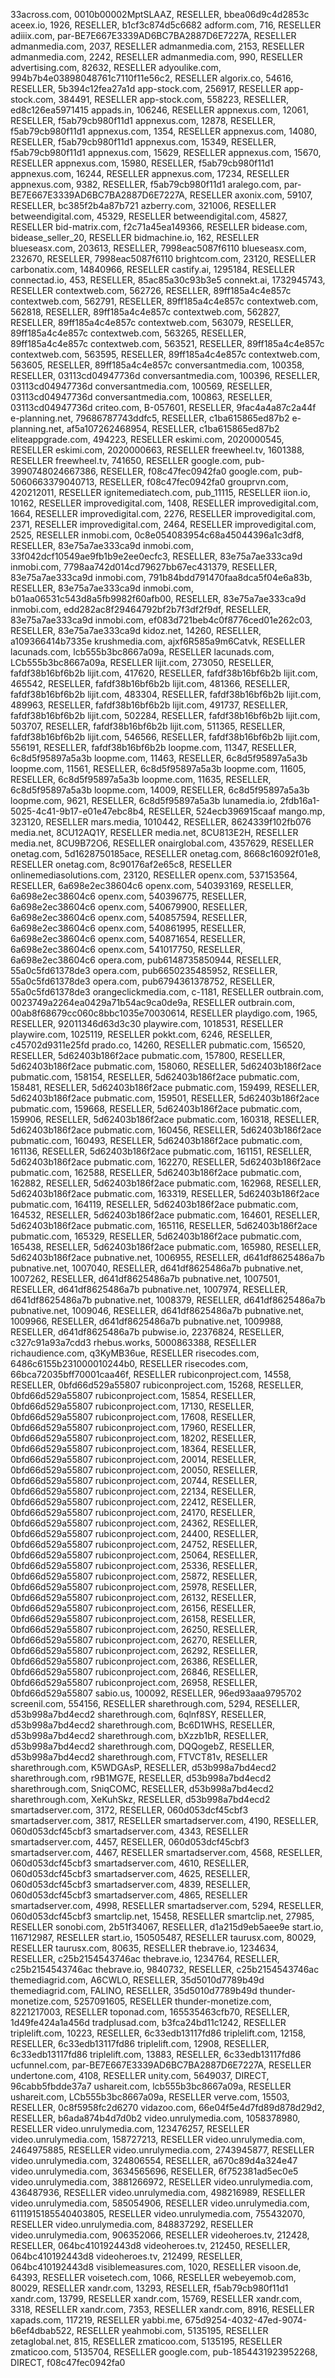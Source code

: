 33across.com, 0010b00002MptSLAAZ, RESELLER, bbea06d9c4d2853c
aceex.io, 1926, RESELLER, b1cf3c874d5c6682
adform.com, 716, RESELLER
adiiix.com, par-BE7E667E3339AD6BC7BA2887D6E7227A, RESELLER
admanmedia.com, 2037, RESELLER
admanmedia.com, 2153, RESELLER
admanmedia.com, 2242, RESELLER
admanmedia.com, 990, RESELLER
advertising.com, 82632, RESELLER
adyoulike.com, 994b7b4e03898048761c7110f11e56c2, RESELLER
algorix.co, 54616, RESELLER, 5b394c12fea27a1d
app-stock.com, 256917, RESELLER
app-stock.com, 384491, RESELLER
app-stock.com, 558223, RESELLER, ed8c126ea5971415
appads.in, 106246, RESELLER
appnexus.com, 12061, RESELLER, f5ab79cb980f11d1
appnexus.com, 12878, RESELLER, f5ab79cb980f11d1
appnexus.com, 1354, RESELLER
appnexus.com, 14080, RESELLER, f5ab79cb980f11d1
appnexus.com, 15349, RESELLER, f5ab79cb980f11d1
appnexus.com, 15629, RESELLER
appnexus.com, 15670, RESELLER
appnexus.com, 15980, RESELLER, f5ab79cb980f11d1
appnexus.com, 16244, RESELLER
appnexus.com, 17234, RESELLER
appnexus.com, 9382, RESELLER, f5ab79cb980f11d1
aralego.com, par-BE7E667E3339AD6BC7BA2887D6E7227A, RESELLER
axonix.com, 59107, RESELLER, bc385f2b4a87b721
azberry.com, 321006, RESELLER
betweendigital.com, 45329, RESELLER
betweendigital.com, 45827, RESELLER
bid-matrix.com, f2c71a45ea149366, RESELLER
bidease.com, bidease_seller_20, RESELLER
bidmachine.io, 162, RESELLER
blueseasx.com, 203613, RESELLER, 7998eac5087f6110
blueseasx.com, 232670, RESELLER, 7998eac5087f6110
brightcom.com, 23120, RESELLER
carbonatix.com, 14840966, RESELLER
castify.ai, 1295184, RESELLER
connectad.io, 453, RESELLER, 85ac85a30c93b3e5
connekt.ai, 1732945743, RESELLER
contextweb.com, 562726, RESELLER, 89ff185a4c4e857c
contextweb.com, 562791, RESELLER, 89ff185a4c4e857c
contextweb.com, 562818, RESELLER, 89ff185a4c4e857c
contextweb.com, 562827, RESELLER, 89ff185a4c4e857c
contextweb.com, 563079, RESELLER, 89ff185a4c4e857c
contextweb.com, 563265, RESELLER, 89ff185a4c4e857c
contextweb.com, 563521, RESELLER, 89ff185a4c4e857c
contextweb.com, 563595, RESELLER, 89ff185a4c4e857c
contextweb.com, 563605, RESELLER, 89ff185a4c4e857c
conversantmedia.com, 100358, RESELLER, 03113cd04947736d
conversantmedia.com, 100396, RESELLER, 03113cd04947736d
conversantmedia.com, 100569, RESELLER, 03113cd04947736d
conversantmedia.com, 100863, RESELLER, 03113cd04947736d
criteo.com, B-057601, RESELLER, 9fac4a4a87c2a44f
e-planning.net, 79686787743ddfc5, RESELLER, c1ba615865ed87b2
e-planning.net, af5a107262468954, RESELLER, c1ba615865ed87b2
eliteappgrade.com, 494223, RESELLER
eskimi.com, 2020000545, RESELLER
eskimi.com, 2020000663, RESELLER
freewheel.tv, 1601388, RESELLER
freewheel.tv, 741650, RESELLER
google.com, pub-3990748024667386, RESELLER, f08c47fec0942fa0
google.com, pub-5060663379040713, RESELLER, f08c47fec0942fa0
grouprvn.com, 420212011, RESELLER
ignitemediatech.com, pub_11115, RESELLER
iion.io, 10162, RESELLER
improvedigital.com, 1408, RESELLER
improvedigital.com, 1664, RESELLER
improvedigital.com, 2276, RESELLER
improvedigital.com, 2371, RESELLER
improvedigital.com, 2464, RESELLER
improvedigital.com, 2525, RESELLER
inmobi.com, 0c8e054083954c68a45044396a1c3df8, RESELLER, 83e75a7ae333ca9d
inmobi.com, 33f042dcf10549ae9fb1b9e2ee0ecfc3, RESELLER, 83e75a7ae333ca9d
inmobi.com, 7798aa742d014cd79627bb67ec431379, RESELLER, 83e75a7ae333ca9d
inmobi.com, 791b84bdd791470faa8dca5f04e6a83b, RESELLER, 83e75a7ae333ca9d
inmobi.com, b01aa06531c543d8a5fb9982f60afb00, RESELLER, 83e75a7ae333ca9d
inmobi.com, edd282ac8f29464792bf2b7f3df2f9df, RESELLER, 83e75a7ae333ca9d
inmobi.com, ef083d721beb4c0f8776ced01e262c03, RESELLER, 83e75a7ae333ca9d
kidoz.net, 14260, RESELLER, a109366414b7335e
krushmedia.com, ajxf6R585a9m6Catvk, RESELLER
lacunads.com, lcb555b3bc8667a09a, RESELLER
lacunads.com, LCb555b3bc8667a09a, RESELLER
lijit.com, 273050, RESELLER, fafdf38b16bf6b2b
lijit.com, 417620, RESELLER, fafdf38b16bf6b2b
lijit.com, 465542, RESELLER, fafdf38b16bf6b2b
lijit.com, 481366, RESELLER, fafdf38b16bf6b2b
lijit.com, 483304, RESELLER, fafdf38b16bf6b2b
lijit.com, 489963, RESELLER, fafdf38b16bf6b2b
lijit.com, 491737, RESELLER, fafdf38b16bf6b2b
lijit.com, 502284, RESELLER, fafdf38b16bf6b2b
lijit.com, 503707, RESELLER, fafdf38b16bf6b2b
lijit.com, 511365, RESELLER, fafdf38b16bf6b2b
lijit.com, 546566, RESELLER, fafdf38b16bf6b2b
lijit.com, 556191, RESELLER, fafdf38b16bf6b2b
loopme.com, 11347, RESELLER, 6c8d5f95897a5a3b
loopme.com, 11463, RESELLER, 6c8d5f95897a5a3b
loopme.com, 11561, RESELLER, 6c8d5f95897a5a3b
loopme.com, 11605, RESELLER, 6c8d5f95897a5a3b
loopme.com, 11635, RESELLER, 6c8d5f95897a5a3b
loopme.com, 14009, RESELLER, 6c8d5f95897a5a3b
loopme.com, 9621, RESELLER, 6c8d5f95897a5a3b
lunamedia.io, 2fdb16a1-5025-4c41-9b17-e01e47ebc8b4, RESELLER, 524ecb396915caaf
mango.mp, 323120, RESELLER
mars.media, 1010442, RESELLER, 8624339f102fb076
media.net, 8CU12AQ1Y, RESELLER
media.net, 8CU813E2H, RESELLER
media.net, 8CU9B72O6, RESELLER
onairglobal.com, 4357629, RESELLER
onetag.com, 5d1628750185ace, RESELLER
onetag.com, 8668c16092f01e8, RESELLER
onetag.com, 8c90176af2e65c8, RESELLER
onlinemediasolutions.com, 23120, RESELLER
openx.com, 537153564, RESELLER, 6a698e2ec38604c6
openx.com, 540393169, RESELLER, 6a698e2ec38604c6
openx.com, 540396775, RESELLER, 6a698e2ec38604c6
openx.com, 540679900, RESELLER, 6a698e2ec38604c6
openx.com, 540857594, RESELLER, 6a698e2ec38604c6
openx.com, 540861995, RESELLER, 6a698e2ec38604c6
openx.com, 540871654, RESELLER, 6a698e2ec38604c6
openx.com, 541017750, RESELLER, 6a698e2ec38604c6
opera.com, pub6148735850944, RESELLER, 55a0c5fd61378de3
opera.com, pub6650235485952, RESELLER, 55a0c5fd61378de3
opera.com, pub6794361378752, RESELLER, 55a0c5fd61378de3
orangeclickmedia.com, c-1181, RESELLER
outbrain.com, 0023749a2264ea0429a71b54ac9ca0de9a, RESELLER
outbrain.com, 00ab8f68679cc060c8bbc1035e70030614, RESELLER
playdigo.com, 1965, RESELLER, 92011346d63d3c30
playwire.com, 1018531, RESELLER
playwire.com, 1025119, RESELLER
pokkt.com, 6246, RESELLER, c45702d9311e25fd
prado.co, 14260, RESELLER
pubmatic.com, 156520, RESELLER, 5d62403b186f2ace
pubmatic.com, 157800, RESELLER, 5d62403b186f2ace
pubmatic.com, 158060, RESELLER, 5d62403b186f2ace
pubmatic.com, 158154, RESELLER, 5d62403b186f2ace
pubmatic.com, 158481, RESELLER, 5d62403b186f2ace
pubmatic.com, 159499, RESELLER, 5d62403b186f2ace
pubmatic.com, 159501, RESELLER, 5d62403b186f2ace
pubmatic.com, 159668, RESELLER, 5d62403b186f2ace
pubmatic.com, 159906, RESELLER, 5d62403b186f2ace
pubmatic.com, 160318, RESELLER, 5d62403b186f2ace
pubmatic.com, 160456, RESELLER, 5d62403b186f2ace
pubmatic.com, 160493, RESELLER, 5d62403b186f2ace
pubmatic.com, 161136, RESELLER, 5d62403b186f2ace
pubmatic.com, 161151, RESELLER, 5d62403b186f2ace
pubmatic.com, 162270, RESELLER, 5d62403b186f2ace
pubmatic.com, 162588, RESELLER, 5d62403b186f2ace
pubmatic.com, 162882, RESELLER, 5d62403b186f2ace
pubmatic.com, 162968, RESELLER, 5d62403b186f2ace
pubmatic.com, 163319, RESELLER, 5d62403b186f2ace
pubmatic.com, 164119, RESELLER, 5d62403b186f2ace
pubmatic.com, 164532, RESELLER, 5d62403b186f2ace
pubmatic.com, 164601, RESELLER, 5d62403b186f2ace
pubmatic.com, 165116, RESELLER, 5d62403b186f2ace
pubmatic.com, 165329, RESELLER, 5d62403b186f2ace
pubmatic.com, 165438, RESELLER, 5d62403b186f2ace
pubmatic.com, 165980, RESELLER, 5d62403b186f2ace
pubnative.net, 1006955, RESELLER, d641df8625486a7b
pubnative.net, 1007040, RESELLER, d641df8625486a7b
pubnative.net, 1007262, RESELLER, d641df8625486a7b
pubnative.net, 1007501, RESELLER, d641df8625486a7b
pubnative.net, 1007974, RESELLER, d641df8625486a7b
pubnative.net, 1008379, RESELLER, d641df8625486a7b
pubnative.net, 1009046, RESELLER, d641df8625486a7b
pubnative.net, 1009966, RESELLER, d641df8625486a7b
pubnative.net, 1009988, RESELLER, d641df8625486a7b
pubwise.io, 22376824, RESELLER, c327c91a93a7cdd3
rhebus.works, 5000863388, RESELLER
richaudience.com, q3KyMB36ue, RESELLER
risecodes.com, 6486c6155b231000010244b0, RESELLER
risecodes.com, 66bca72035bff70001caa46f, RESELLER
rubiconproject.com, 14558, RESELLER, 0bfd66d529a55807
rubiconproject.com, 15268, RESELLER, 0bfd66d529a55807
rubiconproject.com, 15854, RESELLER, 0bfd66d529a55807
rubiconproject.com, 17130, RESELLER, 0bfd66d529a55807
rubiconproject.com, 17608, RESELLER, 0bfd66d529a55807
rubiconproject.com, 17960, RESELLER, 0bfd66d529a55807
rubiconproject.com, 18202, RESELLER, 0bfd66d529a55807
rubiconproject.com, 18364, RESELLER, 0bfd66d529a55807
rubiconproject.com, 20014, RESELLER, 0bfd66d529a55807
rubiconproject.com, 20050, RESELLER, 0bfd66d529a55807
rubiconproject.com, 20744, RESELLER, 0bfd66d529a55807
rubiconproject.com, 22134, RESELLER, 0bfd66d529a55807
rubiconproject.com, 22412, RESELLER, 0bfd66d529a55807
rubiconproject.com, 24170, RESELLER, 0bfd66d529a55807
rubiconproject.com, 24362, RESELLER, 0bfd66d529a55807
rubiconproject.com, 24400, RESELLER, 0bfd66d529a55807
rubiconproject.com, 24752, RESELLER, 0bfd66d529a55807
rubiconproject.com, 25064, RESELLER, 0bfd66d529a55807
rubiconproject.com, 25336, RESELLER, 0bfd66d529a55807
rubiconproject.com, 25872, RESELLER, 0bfd66d529a55807
rubiconproject.com, 25978, RESELLER, 0bfd66d529a55807
rubiconproject.com, 26132, RESELLER, 0bfd66d529a55807
rubiconproject.com, 26156, RESELLER, 0bfd66d529a55807
rubiconproject.com, 26158, RESELLER, 0bfd66d529a55807
rubiconproject.com, 26250, RESELLER, 0bfd66d529a55807
rubiconproject.com, 26270, RESELLER, 0bfd66d529a55807
rubiconproject.com, 26292, RESELLER, 0bfd66d529a55807
rubiconproject.com, 26386, RESELLER, 0bfd66d529a55807
rubiconproject.com, 26846, RESELLER, 0bfd66d529a55807
rubiconproject.com, 26958, RESELLER, 0bfd66d529a55807
sabio.us, 100092, RESELLER, 96ed93aaa9795702
screenil.com, 554156, RESELLER
sharethrough.com, 5294, RESELLER, d53b998a7bd4ecd2
sharethrough.com, 6qlnf8SY, RESELLER, d53b998a7bd4ecd2
sharethrough.com, Bc6D1WHS, RESELLER, d53b998a7bd4ecd2
sharethrough.com, bXzzb1bR, RESELLER, d53b998a7bd4ecd2
sharethrough.com, DQQogebZ, RESELLER, d53b998a7bd4ecd2
sharethrough.com, FTVCT81v, RESELLER
sharethrough.com, K5WDGAsP, RESELLER, d53b998a7bd4ecd2
sharethrough.com, r9B1MG7E, RESELLER, d53b998a7bd4ecd2
sharethrough.com, SniqCOMC, RESELLER, d53b998a7bd4ecd2
sharethrough.com, XeKuhSkz, RESELLER, d53b998a7bd4ecd2
smartadserver.com, 3172, RESELLER, 060d053dcf45cbf3
smartadserver.com, 3817, RESELLER
smartadserver.com, 4190, RESELLER, 060d053dcf45cbf3
smartadserver.com, 4343, RESELLER
smartadserver.com, 4457, RESELLER, 060d053dcf45cbf3
smartadserver.com, 4467, RESELLER
smartadserver.com, 4568, RESELLER, 060d053dcf45cbf3
smartadserver.com, 4610, RESELLER, 060d053dcf45cbf3
smartadserver.com, 4625, RESELLER, 060d053dcf45cbf3
smartadserver.com, 4839, RESELLER, 060d053dcf45cbf3
smartadserver.com, 4865, RESELLER
smartadserver.com, 4998, RESELLER
smartadserver.com, 5294, RESELLER, 060d053dcf45cbf3
smartclip.net, 15458, RESELLER
smartclip.net, 27985, RESELLER
sonobi.com, 2b51f34067, RESELLER, d1a215d9eb5aee9e
start.io, 116712987, RESELLER
start.io, 150505487, RESELLER
taurusx.com, 80029, RESELLER
taurusx.com, 80635, RESELLER
thebrave.io, 1234634, RESELLER, c25b2154543746ac
thebrave.io, 1234764, RESELLER, c25b2154543746ac
thebrave.io, 9840732, RESELLER, c25b2154543746ac
themediagrid.com, A6CWLO, RESELLER, 35d5010d7789b49d
themediagrid.com, FALINO, RESELLER, 35d5010d7789b49d
thunder-monetize.com, 5257091605, RESELLER
thunder-monetize.com, 8221217003, RESELLER
toponad.com, 165535463cfb70, RESELLER, 1d49fe424a1a456d
tradplusad.com, b3fca24bd11c1242, RESELLER
triplelift.com, 10223, RESELLER, 6c33edb13117fd86
triplelift.com, 12158, RESELLER, 6c33edb13117fd86
triplelift.com, 12908, RESELLER, 6c33edb13117fd86
triplelift.com, 13883, RESELLER, 6c33edb13117fd86
ucfunnel.com, par-BE7E667E3339AD6BC7BA2887D6E7227A, RESELLER
undertone.com, 4108, RESELLER
unity.com, 5649037, DIRECT, 96cabb5fbdde37a7
ushareit.com, lcb555b3bc8667a09a, RESELLER
ushareit.com, LCb555b3bc8667a09a, RESELLER
verve.com, 15503, RESELLER, 0c8f5958fc2d6270
vidazoo.com, 66e04f5e4d7fd89d878d29d2, RESELLER, b6ada874b4d7d0b2
video.unrulymedia.com, 1058378980, RESELLER
video.unrulymedia.com, 123476257, RESELLER
video.unrulymedia.com, 158727213, RESELLER
video.unrulymedia.com, 2464975885, RESELLER
video.unrulymedia.com, 2743945877, RESELLER
video.unrulymedia.com, 324806554, RESELLER, a670c89d4a324e47
video.unrulymedia.com, 3634565696, RESELLER, 6f752381ad5ec0e5
video.unrulymedia.com, 3881266972, RESELLER
video.unrulymedia.com, 436487936, RESELLER
video.unrulymedia.com, 498216989, RESELLER
video.unrulymedia.com, 585054906, RESELLER
video.unrulymedia.com, 6111915185540403805, RESELLER
video.unrulymedia.com, 755432070, RESELLER
video.unrulymedia.com, 848837292, RESELLER
video.unrulymedia.com, 906352066, RESELLER
videoheroes.tv, 212428, RESELLER, 064bc410192443d8
videoheroes.tv, 212450, RESELLER, 064bc410192443d8
videoheroes.tv, 212499, RESELLER, 064bc410192443d8
visiblemeasures.com, 1020, RESELLER
visoon.de, 64393, RESELLER
voisetech.com, 1066, RESELLER
webeyemob.com, 80029, RESELLER
xandr.com, 13293, RESELLER, f5ab79cb980f11d1
xandr.com, 13799, RESELLER
xandr.com, 15769, RESELLER
xandr.com, 3318, RESELLER
xandr.com, 7353, RESELLER
xandr.com, 8916, RESELLER
xapads.com, 117219, RESELLER
yabbi.me, 675d9254-4032-47ed-9074-b6ef4dbab522, RESELLER
yeahmobi.com, 5135195, RESELLER
zetaglobal.net, 815, RESELLER
zmaticoo.com, 5135195, RESELLER
zmaticoo.com, 5135704, RESELLER
google.com, pub-1854431923952268, DIRECT, f08c47fec0942fa0